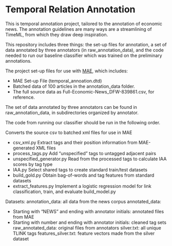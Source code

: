 # Temporal Relation Annotation

This is temporal annotation project, tailored to the annotation of economic news. The annotation guidelines are many ways are a streamlining of TimeML, from which they draw deep inspiration.


This repository includes three things: the set-up files for annotation, a set of data annotated by three annotators (in raw_annotation_data), and the code needed to run our baseline classifier which was trained on the preliminary annotations. 

The project set-up files for use with [MAE](https://keighrim.github.io/mae-annotation/), which includes: 
+ MAE Set-up File (temporal_annoation.dtd)
+ Batched data of 100 articles in the annotation_data folder. 
+ The full source data as Full-Economic-News_DFW-839861.csv, for reference. 

The set of data annotated by three annotators can be found in raw_annotation_data, in subdirectories organized by annotator. 

The code from running our classifier should be run in the following order. 

Converts the source csv to batched xml files for use in MAE
+ csv_xml.py
Extract tags and their position information from MAE-generated XML files
+ process_tags.py
Add “unspecified” tags to untagged adjacent pairs
+ unspecified_generator.py
Read from the processed tags to calculate IAA scores by tag type
+ IAA.py
Select shared tags to create standard train/test datasets 
+ build_gold.py
Obtain bag-of-words and tag features from standard datasets
+ extract_features.py
Implement a logistic regression model for link classification, train, and evaluate
build_model.py

Datasets:
annotation_data: all data from the news corpus
annotated_data: 
+ Starting with “NEWS” and ending with annotator initials: annotated files from MAE
+ Starting with number and ending with annotator initials: cleaned tag sets
raw_annotated_data: original files from annotators
silver.txt: all unique TLINK tags
features_silver.txt: feature vectors made from the silver dataset 



